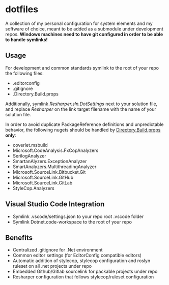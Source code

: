 # dotfiles

A collection of my personal configuration for system elements and my software of choice, meant to be added as a submodule under development repos.
**Windows machines need to have git configured in order to be able to handle symlinks!**

## Usage

For development and common standards symlink to the root of your repo the following files:

- .editorconfig
- .gitignore
- .Directory.Build.props

Additionally, symlink _Resharper.sln.DotSettings_ next to your solution file, and replace _Resharper_ on the link target filename with the name of your solution file.

In order to avoid duplicate PackageReference definitions and unpredictable behavior, the following nugets should be handled by [Directory.Build.props][buildProps] **only**:

- coverlet.msbuild
- Microsoft.CodeAnalysis.FxCopAnalyzers
- SerilogAnalyzer
- SmartanAlyzers.ExceptionAnalyzer
- SmartAnalyzers.MultithreadingAnalyzer
- Microsoft.SourceLink.Bitbucket.Git
- Microsoft.SourceLink.GitHub
- Microsoft.SourceLink.GitLab
- StyleCop.Analyzers

## Visual Studio Code Integration

- Symlink .vscode/settings.json to your repo root .vscode folder
- Symlink Dotnet.code-workspace to the root of your repo

## Benefits

- Centralized .gitignore for .Net environment
- Common editor settings (for EditorConfig compatible editors)
- Automatic addition of stylecop, stylecop configuration and roslyn ruleset on all .net projects under repo
- Embedded Github/Gitlab sourcelink for packable projects under repo
- Resharper configuration that follows stylecop/ruleset configuration

[buildProps]: (Directory.Build.props)
